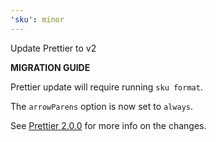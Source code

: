 ```yaml
---
'sku': minor
---
```


Update Prettier to v2

**MIGRATION GUIDE**

Prettier update will require running `sku format`.

The `arrowParens` option is now set to `always`.

See [Prettier 2.0.0](https://prettier.io/blog/2020/03/21/2.0.0.html) for more info on the changes.
